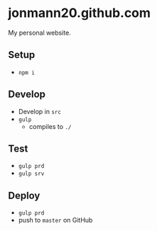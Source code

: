 jonmann20.github.com
====================

My personal website.

Setup
-----
* `npm i`

Develop
-------
* Develop in `src`
* `gulp`
    * compiles to `./`

Test
----
* `gulp prd`
* `gulp srv`

Deploy
------
* `gulp prd`
* push to `master` on GitHub